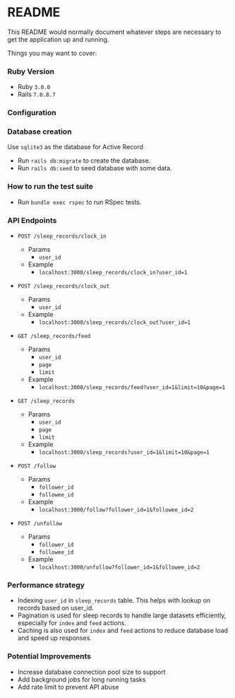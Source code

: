 # README

This README would normally document whatever steps are necessary to get the
application up and running.

Things you may want to cover:

### Ruby Version
- Ruby  `3.0.0`
- Rails `7.0.8.7`

### Configuration

### Database creation
Use `sqlite3` as the database for Active Record
- Run `rails db:migrate` to create the database.
- Run `rails db:seed` to seed database with some data.

### How to run the test suite
- Run `bundle exec rspec` to run RSpec tests.

### API Endpoints
- `POST /sleep_records/clock_in`
    - Params
        - `user_id`
    - Example
        - `localhost:3000/sleep_records/clock_in?user_id=1`

- `POST /sleep_records/clock_out`
    - Params
        - `user_id`
    - Example
        - `localhost:3000/sleep_records/clock_out?user_id=1`

- `GET /sleep_records/feed`
    - Params
        - `user_id`
        - `page`
        - `limit`
    - Example
        - `localhost:3000/sleep_records/feed?user_id=1&limit=10&page=1`

- `GET /sleep_records`
    - Params
        - `user_id`
        - `page`
        - `limit`
    - Example
        - `localhost:3000/sleep_records?user_id=1&limit=10&page=1`

- `POST /follow`
    - Params
        - `follower_id`
        - `followee_id`
    - Example
        - `localhost:3000/follow?follower_id=1&followee_id=2`

- `POST /unfollow`
    - Params
        - `follower_id`
        - `followee_id`
    - Example
        - `localhost:3000/unfollow?follower_id=1&followee_id=2`

### Performance strategy
- Indexing `user_id` in `sleep_records` table. This helps with lookup on records based on user_id.
- Pagination is used for sleep records to handle large datasets efficiently, especially for `index` and `feed` actions.
- Caching is also used for `index` and `feed` actions to reduce database load and speed up responses.

### Potential Improvements
- Increase database connection pool size to support
- Add background jobs for long running tasks
- Add rate limit to prevent API abuse